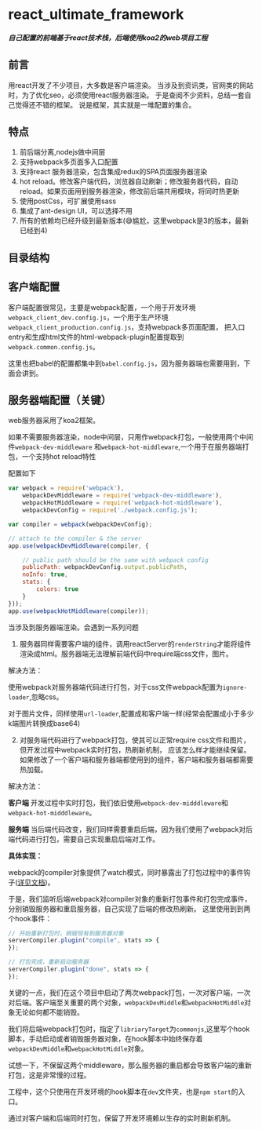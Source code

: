 # react_ultimate_framework
##### 自己配置的前端基于react技术栈，后端使用koa2的web项目工程

## 前言
用react开发了不少项目，大多数是客户端渲染。
当涉及到资讯类，官网类的网站时，为了优化seo，必须使用react服务器渲染。
于是查阅不少资料，总结一套自己觉得还不错的框架。
说是框架，其实就是一堆配置的集合。


## 特点
1. 前后端分离,nodejs做中间层
2. 支持webpack多页面多入口配置
3. 支持react 服务器渲染，包含集成redux的SPA页面服务器渲染
4. hot reload。修改客户端代码，浏览器自动刷新；修改服务器代码，自动reload。如果页面用到服务器渲染，修改前后端共用模块，将同时热更新
5. 使用postCss，可扩展使用sass
4. 集成了ant-design UI，可以选择不用
6. 所有的依赖均已经升级到最新版本(😅尴尬，这里webpack是3的版本，最新已经到4)

## 目录结构

## 客户端配置
客户端配置很常见，主要是webpack配置，一个用于开发环境`webpack_client_dev.config.js`，一个用于生产环境`webpack_client_production.config.js`，支持webpack多页面配置，
把入口entry和生成html文件的html-webpack-plugin配置提取到`webpack.common.config.js`。

这里也把babel的配置都集中到`babel.config.js`，因为服务器端也需要用到，下面会讲到。

## 服务器端配置（关键）
web服务器采用了koa2框架。

如果不需要服务器渲染，node中间层，只用作webpack打包，一般使用两个中间件`webpack-dev-middleware`
和`webpack-hot-middleware`,一个用于在服务器端打包，一个支持hot reload特性

配置如下
``` javascript
var webpack = require('webpack'),
    webpackDevMiddleware = require('webpack-dev-middleware'),
    webpackHotMiddleware = require('webpack-hot-middleware'),
    webpackDevConfig = require('./webpack.config.js');

var compiler = webpack(webpackDevConfig);

// attach to the compiler & the server
app.use(webpackDevMiddleware(compiler, {

    // public path should be the same with webpack config
    publicPath: webpackDevConfig.output.publicPath,
    noInfo: true,
    stats: {
        colors: true
    }
}));
app.use(webpackHotMiddleware(compiler));
```

当涉及到服务器端渲染。会遇到一系列问题

1. 服务器同样需要客户端的组件，调用reactServer的`renderString`才能将组件渲染成html。服务器端无法理解前端代码中require端css文件，图片。

解决方法：

使用webpack对服务器端代码进行打包，对于css文件webpack配置为`ignore-loader`,忽略css。

对于图片文件，同样使用`url-loader`,配置成和客户端一样(经常会配置成小于多少k端图片转换成base64)


2. 对服务端代码进行了webpack打包，使其可以正常require css文件和图片，但开发过程中webpack实时打包，热刷新机制，
应该怎么样才能继续保留。 如果修改了一个客户端和服务器端都使用到的组件，客户端和服务器端都需要热加载。

解决方法：

**客户端**
开发过程中实时打包，我们依旧使用`webpack-dev-midddleware`和`webpack-hot-midddleware`。

**服务端**
当后端代码改变，我们同样需要重启后端，因为我们使用了webpack对后端代码进行打包，需要自己实现重启后端对工作。

**具体实现：**

webpack的compiler对象提供了watch模式，同时暴露出了打包过程中的事件钩子([详见文档](https://doc.webpack-china.org/api/compiler/))。

于是，我们监听后端webpack对compiler对象的重新打包事件和打包完成事件，分别销毁服务器和重启服务器，自己实现了后端的修改热刷新。
这里使用到到两个hook事件：
``` javascript
// 开始重新打包时，销毁现有到服务器对象
serverCompiler.plugin("compile", stats => {
});

// 打包完成，重新启动服务器
serverCompiler.plugin("done", stats => {
});
```

关键的一点，我们在这个项目中启动了两次webpack打包，一次对客户端，一次对后端。客户端至关重要的两个对象，`webpackDevMiddle`和`webpackHotMiddle`对象无论如何都不能销毁。

我们将后端webpack打包时，指定了`libriaryTarget`为`commonjs`,这里写个hook脚本，手动启动或者销毁服务器对象，在hook脚本中始终保存着`webpackDevMiddle`和`webpackHotMiddle`对象。

试想一下，不保留这两个middleware，那么服务器的重启都会导致客户端的重新打包，这是非常慢的过程。

工程中，这个只使用在开发环境的hook脚本在`dev`文件夹，也是`npm start`的入口。

通过对客户端和后端同时打包，保留了开发环境赖以生存的实时刷新机制。



